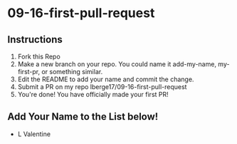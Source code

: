 # 09-16-first-pull-request

## Instructions
1. Fork this Repo
2. Make a new branch on your repo. You could name it add-my-name, my-first-pr, or something similar.
3. Edit the README to add your name and commit the change.
4. Submit a PR on my repo lberge17/09-16-first-pull-request
5. You're done! You have officially made your first PR!

## Add Your Name to the List below!
- L Valentine

